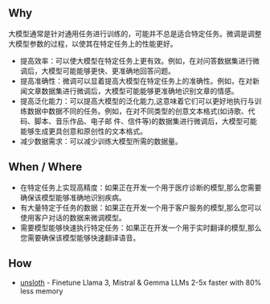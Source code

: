 ## Why

大模型通常是针对通用任务进行训练的，可能并不总是适合特定任务。微调是调整大模型参数的过程，以使其在特定任务上的性能更好。

- 提高效率：可以使大模型在特定任务上更有效。例如，在对问答数据集进行微调后，大模型可能能够更快、更准确地回答问题。
- 提高准确性：微调可以显着提高大模型在特定任务上的准确性。例如，在对新闻文章数据集进行微调后，大模型可能能够更准确地识别文章的情感。
- 提高泛化能力：可以提高大模型的泛化能力,这意味着它们可以更好地执行与训练数据中数据不同的任务。例如，在对不同类型的创意文本格式(如诗歌、代码、脚本、音乐作品、电子邮
件、信件等)的数据集进行微调后，大模型可能能够生成更具创意和原创性的文本格式。
- 减少数据需求：可以减少训练大模型所需的数据量。

## When / Where

- 在特定任务上实现高精度：如果正在开发一个用于医疗诊断的模型,那么您需要确保该模型能够准确地识别疾病。
- 有大量特定于任务的数据：如果正在开发一个用于客户服务的模型,那么您可以使用客户对话的数据来微调模型。
- 需要模型能够快速执行特定任务：如果正在开发一个用于实时翻译的模型,那么您需要确保该模型能够快速翻译语音。

## How

- [unsloth](https://github.com/unslothai/unsloth) - Finetune Llama 3, Mistral & Gemma LLMs 2-5x faster with 80% less memory